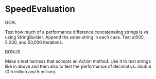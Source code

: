 # SpeedEvaluation

GOAL

Test how much of a performance difference
concatenating strings is vs. using StringBuilder.
Append the same string in each case. Test at500,
5,000, and 50,000 iterations.

BONUS

Make a test harness that accepts an Action method.
Use it to test strings like in above and then also to test
the performance of decimal vs. double (0.5 million
and 5 million).
